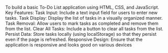 To build a basic To-Do List application using HTML, CSS, and JavaScript. Key Features:
Task Input: Include a text input field for users to enter new tasks.
Task Display: Display the list of tasks in a visually organized manner.
Task Removal: Allow users to mark tasks as completed and remove them from the list. 
Clear All Tasks: Include a button to clear all tasks from the list. 
Persist Data: Store tasks locally (using localStorage) so that they persist even if the page is refreshed.
Responsive Design: Ensure that the application is responsive and looks good on various devices
